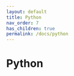 ```yaml
---
layout: default
title: Python
nav_order: 7
has_children: true
permalink: /docs/python
---
```


# Python